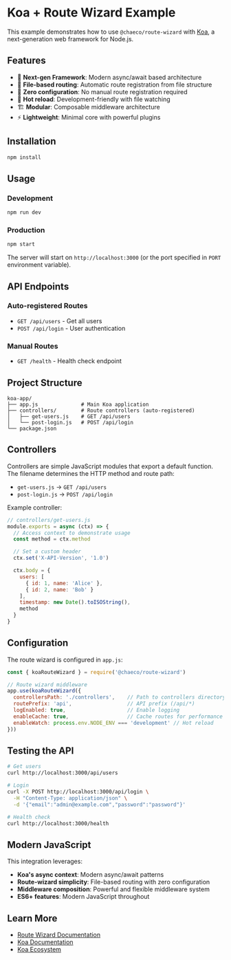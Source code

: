 # Koa + Route Wizard Example

This example demonstrates how to use `@chaeco/route-wizard` with [Koa](https://koajs.com/), a next-generation web framework for Node.js.

## Features

- 🚀 **Next-gen Framework**: Modern async/await based architecture
- 📁 **File-based routing**: Automatic route registration from file structure
- 🚀 **Zero configuration**: No manual route registration required
- 🔄 **Hot reload**: Development-friendly with file watching
- 🏗️ **Modular**: Composable middleware architecture
- ⚡ **Lightweight**: Minimal core with powerful plugins

## Installation

```bash
npm install
```

## Usage

### Development

```bash
npm run dev
```

### Production

```bash
npm start
```

The server will start on `http://localhost:3000` (or the port specified in `PORT` environment variable).

## API Endpoints

### Auto-registered Routes

- `GET /api/users` - Get all users
- `POST /api/login` - User authentication

### Manual Routes

- `GET /health` - Health check endpoint

## Project Structure

```text
koa-app/
├── app.js              # Main Koa application
├── controllers/        # Route controllers (auto-registered)
│   ├── get-users.js    # GET /api/users
│   └── post-login.js   # POST /api/login
└── package.json
```

## Controllers

Controllers are simple JavaScript modules that export a default function. The filename determines the HTTP method and route path:

- `get-users.js` → `GET /api/users`
- `post-login.js` → `POST /api/login`

Example controller:

```javascript
// controllers/get-users.js
module.exports = async (ctx) => {
  // Access context to demonstrate usage
  const method = ctx.method

  // Set a custom header
  ctx.set('X-API-Version', '1.0')

  ctx.body = {
    users: [
      { id: 1, name: 'Alice' },
      { id: 2, name: 'Bob' }
    ],
    timestamp: new Date().toISOString(),
    method
  }
}
```

## Configuration

The route wizard is configured in `app.js`:

```javascript
const { koaRouteWizard } = require('@chaeco/route-wizard')

// Route wizard middleware
app.use(koaRouteWizard({
  controllersPath: './controllers',    // Path to controllers directory
  routePrefix: 'api',                  // API prefix (/api/*)
  logEnabled: true,                    // Enable logging
  enableCache: true,                   // Cache routes for performance
  enableWatch: process.env.NODE_ENV === 'development' // Hot reload
}))
```

## Testing the API

```bash
# Get users
curl http://localhost:3000/api/users

# Login
curl -X POST http://localhost:3000/api/login \
  -H "Content-Type: application/json" \
  -d '{"email":"admin@example.com","password":"password"}'

# Health check
curl http://localhost:3000/health
```

## Modern JavaScript

This integration leverages:

- **Koa's async context**: Modern async/await patterns
- **Route-wizard simplicity**: File-based routing with zero configuration
- **Middleware composition**: Powerful and flexible middleware system
- **ES6+ features**: Modern JavaScript throughout

## Learn More

- [Route Wizard Documentation](../../README.md)
- [Koa Documentation](https://koajs.com/)
- [Koa Ecosystem](https://github.com/koajs)
